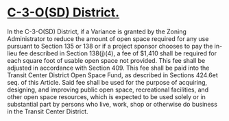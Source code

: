 # [C-3-O(SD) District.](http://library.amlegal.com/nxt/gateway.dll/California/planning/article4developmentimpactfeesandprojectr?f=templates$fn=default.htm$3.0$vid=amlegal:sanfrancisco_ca$anc=JD_427)

In the C-3-O(SD) District, if a Variance is granted by the Zoning Administrator to reduce the amount of open space required for any use pursuant to Section 135 or 138 or if a project sponsor chooses to pay the in-lieu fee described in Section 138(j)(4), a fee of $1,410 shall be required for each square foot of usable open space not provided. This fee shall be adjusted in accordance with Section 409. This fee shall be paid into the Transit Center District Open Space Fund, as described in Sections 424.6et seq. of this Article. Said fee shall be used for the purpose of acquiring, designing, and improving public open space, recreational facilities, and other open space resources, which is expected to be used solely or in substantial part by persons who live, work, shop or otherwise do business in the Transit Center District.
